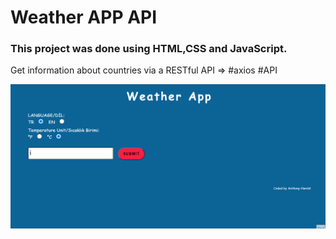 # Weather APP API

### This project was done using HTML,CSS and JavaScript.
Get information about countries via a RESTful API
=> #axios #API

![weatherAPP](weatherapp.gif)